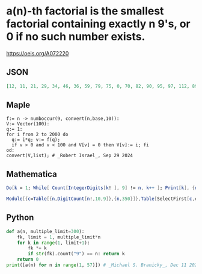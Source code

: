 # a\(n\)\-th factorial is the smallest factorial containing exactly n 9's, or 0 if no such number exists\.
https://oeis.org/A072220
## JSON
```JSON
[12, 11, 21, 29, 34, 46, 36, 59, 79, 75, 0, 70, 82, 90, 95, 97, 112, 89, 105, 96, 134, 130, 127, 165, 142, 149, 144, 145, 161, 163, 182, 189, 160, 178, 139, 180, 206, 192, 224, 214, 188, 215, 226, 207, 218, 267, 283, 261, 268, 262, 240, 280, 234, 285, 343, 277, 284, 269, 281, 331, 278, 308]
```
## Maple
```Maple
f:= n -> numboccur(9, convert(n,base,10)):
V:= Vector(100):
q:= 1:
for i from 2 to 2000 do
  q:= i*q; v:= f(q);
  if v > 0 and v < 100 and V[v] = 0 then V[v]:= i; fi
od:
convert(V,list); # _Robert Israel_, Sep 29 2024
```
## Mathematica
```Mathematica
Do[k = 1; While[ Count[IntegerDigits[k! ], 9] != n, k++ ]; Print[k], {n, 1, 60}]
```
```Mathematica
Module[{c=Table[{n,DigitCount[n!,10,9]},{n,350}]},Table[SelectFirst[c,#[[2]]==m&],{m,60}]][[;;,1]]/."NotFound"->0 (* _Harvey P. Dale_, Sep 18 2023 *)
```
## Python
```Python
def a(n, multiple_limit=300):
    fk, limit = 1, multiple_limit*n
    for k in range(1, limit+1):
        fk *= k
        if str(fk).count("9") == n: return k
    return 0
print([a(n) for n in range(1, 57)]) # _Michael S. Branicky_, Dec 11 2021
```

